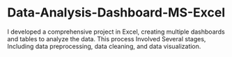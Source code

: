 # Data-Analysis-Dashboard-MS-Excel
I developed a comprehensive project in Excel, creating multiple dashboards and tables to analyze the data. This process Involved Several stages, Including data preprocessing, data cleaning, and data visualization.
